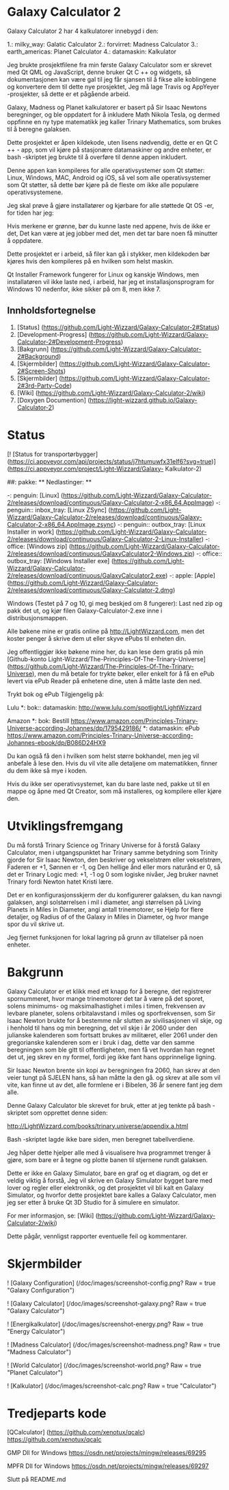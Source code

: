 # Galaxy Calculator 2

Galaxy Calculator 2 har 4 kalkulatorer innebygd i den:

1.: milky_way: Galatic Calculator
2.: forvirret: Madness Calculator
3.: earth_americas: Planet Calculator
4.: datamaskin: Kalkulator

Jeg brukte prosjektfilene fra min første Galaxy Calculator som er skrevet med Qt QML og JavaScript,
denne bruker Qt C ++ og widgets,
så dokumentasjonen kan være gal til jeg får sjansen til å fikse alle koblingene og konvertere dem til dette nye prosjektet,
Jeg må lage Travis og AppYeyer -prosjekter, så dette er et pågående arbeid.

Galaxy, Madness og Planet kalkulatorer er basert på Sir Isaac Newtons beregninger,
og ble oppdatert for å inkludere Math Nikola Tesla,
og dermed oppfinne en ny type matematikk jeg kaller Trinary Mathematics, som brukes til å beregne galaksen.

Dette prosjektet er åpen kildekode, uten lisens nødvendig, dette er en Qt C ++ - app,
som vil kjøre på stasjonære datamaskiner og andre enheter, er bash -skriptet jeg brukte til å overføre til denne appen inkludert.

Denne appen kan kompileres for alle operativsystemer som Qt støtter: Linux, Windows, MAC, Android og iOS,
så vel som alle operativsystemer som Qt støtter, så dette bør kjøre på de fleste om ikke alle populære operativsystemene.

Jeg skal prøve å gjøre installatører og kjørbare for alle støttede Qt OS -er, for tiden har jeg:

Hvis merkene er grønne, bør du kunne laste ned appene, hvis de ikke er det,
Det kan være at jeg jobber med det, men det tar bare noen få minutter å oppdatere.

Dette prosjektet er i arbeid, så filer kan gå i stykker, men kildekoden bør kjøres hvis den kompileres på en hvilken som helst maskin.

Qt Installer Framework fungerer for Linux og kanskje Windows, men installatøren vil ikke laste ned,
i arbeid, har jeg et installasjonsprogram for Windows 10 nedenfor, ikke sikker på om 8, men ikke 7.

## Innholdsfortegnelse

1. [Status] (https://github.com/Light-Wizzard/Galaxy-Calculator-2#Status)
2. [Development-Progress] (https://github.com/Light-Wizzard/Galaxy-Calculator-2#Development-Progress)
3. [Bakgrunn] (https://github.com/Light-Wizzard/Galaxy-Calculator-2#Background)
4. [Skjermbilder] (https://github.com/Light-Wizzard/Galaxy-Calculator-2#Screen-Shots)
5. [Skjermbilder] (https://github.com/Light-Wizzard/Galaxy-Calculator-2#3rd-Party-Code)
6. [Wiki] (https://github.com/Light-Wizzard/Galaxy-Calculator-2/wiki)
7. [Doxygen Documention] (https://light-wizzard.github.io/Galaxy-Calculator-2)

# Status

[! [Status for transportørbygger] (https://ci.appveyor.com/api/projects/status/j7htumuwfx31elf6?svg=true)] (https://ci.appveyor.com/project/Light-Wizzard/Galaxy- Kalkulator-2)

##: pakke: ** Nedlastinger: **

 -: penguin: [Linux] (https://github.com/Light-Wizzard/Galaxy-Calculator-2/releases/download/continuous/Galaxy-Calculator-2-x86_64.AppImage)
 -: penguin:: inbox_tray: [Linux ZSync] (https://github.com/Light-Wizzard/Galaxy-Calculator-2/releases/download/continuous/Galaxy-Calculator-2-x86_64.AppImage.zsync)
 -: penguin:: outbox_tray: [Linux Installer in work] (https://github.com/Light-Wizzard/Galaxy-Calculator-2/releases/download/continuous/Galaxy-Calculator-2-Linux-Installer)
 -: office: [Windows zip] (https://github.com/Light-Wizzard/Galaxy-Calculator-2/releases/download/continuous/GalaxyCalculator2-Windows.zip)
 -: office:: outbox_tray: [Windows Installer exe] (https://github.com/Light-Wizzard/Galaxy-Calculator-2/releases/download/continuous/GalaxyCalculator2.exe)
 -: apple: [Apple] (https://github.com/Light-Wizzard/Galaxy-Calculator-2/releases/download/continuous/Galaxy-Calculator-2.dmg)

Windows (Testet på 7 og 10, gi meg beskjed om 8 fungerer): Last ned zip og pakk det ut, og kjør filen Galaxy-Calculator-2.exe inne i distribusjonsmappen.

Alle bøkene mine er gratis online på http://LightWizzard.com, men det koster penger å skrive dem ut eller skyve ePubs til enheten din.

Jeg offentliggjør ikke bøkene mine her, du kan lese dem gratis på min
[Github-konto Light-Wizzard/The-Principles-Of-The-Trinary-Universe] (https://github.com/Light-Wizzard/The-Principles-Of-The-Trinary-Universe),
men du må betale for trykte bøker, eller enkelt for å få en ePub levert via ePub Reader på enhetene dine, uten å måtte laste den ned.

Trykt bok og ePub Tilgjengelig på:

Lulu
*: bok:: datamaskin: http://www.lulu.com/spotlight/LightWizzard

Amazon
*: bok: Bestill https://www.amazon.com/Principles-Trinary-Universe-according-Johannes/dp/1795429186/
*: datamaskin: ePub https://www.amazon.com/Principles-Trinary-Universe-according-Johannes-ebook/dp/B086D24HX9

Du kan også få den i hvilken som helst større bokhandel, men jeg vil anbefale å lese den. Hvis du vil vite alle detaljene om matematikken, finner du dem ikke så mye i koden.

Hvis du ikke ser operativsystemet, kan du bare laste ned, pakke ut til en mappe og åpne med Qt Creator, som må installeres, og kompilere eller kjøre den.

# Utviklingsfremgang

Du må forstå Trinary Science og Trinary Universe for å forstå Galaxy Calculator,
men i utgangspunktet har Trinary samme betydning som Trinity gjorde for Sir Isaac Newton, den beskriver og vekselstrøm eller vekselstrøm,
Faderen er +1, Sønnen er -1, og Den hellige ånd eller mors naturånd er 0, så det er Trinary Logic med: +1, -1 og 0 som logiske nivåer,
Jeg bruker navnet Trinary fordi Newton hatet Kristi lære.

Det er en konfigurasjonsskjerm der du konfigurerer galaksen, du kan navngi galaksen, angi solstørrelsen i mil i diameter,
angi størrelsen på Living Planets in Miles in Diameter, angi antall trinemotorer, se Hjelp for flere detaljer,
og Radius of of the Galaxy in Miles in Diameter, og hvor mange spor du vil skrive ut.

Jeg fjernet funksjonen for lokal lagring på grunn av tillatelser på noen enheter.

# Bakgrunn

Galaxy Calculator er et klikk med ett knapp for å beregne, det registrerer spornummeret, hvor mange trinemotorer det tar å være på det sporet,
solens minimums- og maksimalhastighet i miles i timen, frekvensen av levbare planeter, solens orbitalavstand i miles og sporfrekvensen,
som Sir Isaac Newton brukte for å bestemme når slutten av sivilisasjonen vil skje, og i henhold til hans og min beregning,
det vil skje i år 2060 under den julianske kalenderen som fortsatt brukes av militæret, eller 2061 under den gregorianske kalenderen som er i bruk i dag,
dette var den samme beregningen som ble gitt til offentligheten, men få vet hvordan han regnet det ut, jeg skrev en ny formel, fordi jeg ikke fant hans opprinnelige ligning.

Sir Isaac Newton brente sin kopi av beregningen fra 2060, han skrev at den veier tungt på SJELEN hans, så han måtte la den gå.
og skrev at alle som vil vite, kan finne ut av det, alle formlene er i Bibelen, 36 år senere fant jeg dem alle.

Denne Galaxy Calculator ble skrevet for bruk, etter at jeg tenkte på bash -skriptet som opprettet denne siden:

http://LightWizzard.com/books/trinary.universe/appendix.a.html

Bash -skriptet lagde ikke bare siden, men beregnet tabellverdiene.

Jeg håper dette hjelper alle med å visualisere hva programmet trenger å gjøre, som bare er å tegne og plotte banen til stjernene rundt galaksen.

Dette er ikke en Galaxy Simulator, bare en graf og et diagram, og det er veldig viktig å forstå,
Jeg vil skrive en Galaxy Simulator bygget bare med lover og regler eller elektronikk,
og det prosjektet vil bli kalt en Galaxy Simulator, og hvorfor dette prosjektet bare kalles a Galaxy Calculator,
men jeg ser etter å bruke Qt 3D Studio for å simulere en simulator.

For mer informasjon, se: [Wiki] (https://github.com/Light-Wizzard/Galaxy-Calculator-2/wiki)

Dette pågår, vennligst rapporter eventuelle feil og kommentarer.

# Skjermbilder

! [Galaxy Configuration] (/doc/images/screenshot-config.png? Raw = true "Galaxy Configuration")

! [Galaxy Calculator] (/doc/images/screenshot-galaxy.png? Raw = true "Galaxy Calculator")

! [Energikalkulator] (/doc/images/screenshot-energy.png? Raw = true "Energy Calculator")

! [Madness Calculator] (/doc/images/screenshot-madness.png? Raw = true "Madness Calculator")

! [World Calculator] (/doc/images/screenshot-world.png? Raw = true "Planet Calculator")

! [Kalkulator] (/doc/images/screenshot-calc.png? Raw = true "Calculator")


# Tredjeparts kode

[QCalculator] (https://github.com/xenotux/qcalc)
https://github.com/xenotux/qcalc

GMP Dll for Windows
https://osdn.net/projects/mingw/releases/69295

MPFR Dll for Windows
https://osdn.net/projects/mingw/releases/69297


Slutt på README.md